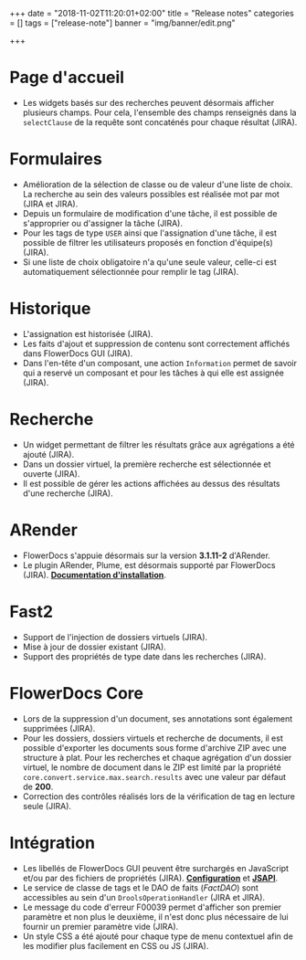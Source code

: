 +++
date = "2018-11-02T11:20:01+02:00"
title = "Release notes"
categories = []
tags = ["release-note"]
banner = "img/banner/edit.png"

+++

# Page d'accueil 

* Les widgets basés sur des recherches peuvent désormais afficher plusieurs champs. Pour cela, l'ensemble des champs renseignés dans la ``selectClause`` de la requête sont concaténés pour chaque résultat (JIRA).

# Formulaires 

* Amélioration de la sélection de classe ou de valeur d'une liste de choix. La recherche au sein des valeurs possibles est réalisée mot par mot (JIRA et JIRA).
* Depuis un formulaire de modification d'une tâche, il est possible de s'approprier ou d'assigner la tâche (JIRA). 
* Pour les tags de type ``USER`` ainsi que l'assignation d'une tâche, il est possible de filtrer les utilisateurs proposés en fonction d'équipe(s) (JIRA).
* Si une liste de choix obligatoire n'a qu'une seule valeur, celle-ci est automatiquement sélectionnée pour remplir le tag (JIRA).

# Historique

* L'assignation est historisée (JIRA).
* Les faits d'ajout et suppression de contenu sont correctement affichés dans FlowerDocs GUI (JIRA).
* Dans l'en-tête d'un composant, une action ``Information`` permet de savoir qui a reservé un composant et pour les tâches à qui elle est assignée (JIRA).


# Recherche 

* Un widget permettant de filtrer les résultats grâce aux agrégations a été ajouté (JIRA).
* Dans un dossier virtuel, la première recherche est sélectionnée et ouverte (JIRA).
* Il est possible de gérer les actions affichées au dessus des résultats d'une recherche (JIRA).

# ARender 

* FlowerDocs s'appuie désormais sur la version **3.1.11-2** d'ARender.
* Le plugin ARender, Plume, est désormais supporté par FlowerDocs (JIRA). **[Documentation d'installation](broken-link.md)**.

# Fast2 

* Support de l'injection de dossiers virtuels (JIRA).
* Mise à jour de dossier existant (JIRA).
* Support des propriétés de type date dans les recherches (JIRA).

# FlowerDocs Core

* Lors de la suppression d'un document, ses annotations sont également supprimées (JIRA).
* Pour les dossiers, dossiers virtuels et recherche de documents, il est possible d'exporter les documents sous forme d'archive ZIP avec une structure à plat. Pour les recherches et chaque agrégation d'un dossier virtuel, le nombre de document dans le ZIP est limité par la propriété ``core.convert.service.max.search.results`` avec une valeur par défaut de **200**.
* Correction des contrôles réalisés lors de la vérification de tag en lecture seule (JIRA). 

# Intégration 

* Les libellés de FlowerDocs GUI peuvent être surchargés en JavaScript et/ou par des fichiers de propriétés (JIRA). **[Configuration](broken-link.md)** et **[JSAPI](broken-link.md)**.
* Le service de classe de tags et le DAO de faits (_FactDAO_) sont accessibles au sein d'un `DroolsOperationHandler` (JIRA et JIRA).
* Le message du code d'erreur F00039 permet d'afficher son premier paramètre et non plus le deuxième, il n'est donc plus nécessaire de lui fournir un premier paramètre vide (JIRA).
* Un style CSS a été ajouté pour chaque type de menu contextuel afin de les modifier plus facilement en CSS ou JS (JIRA).

